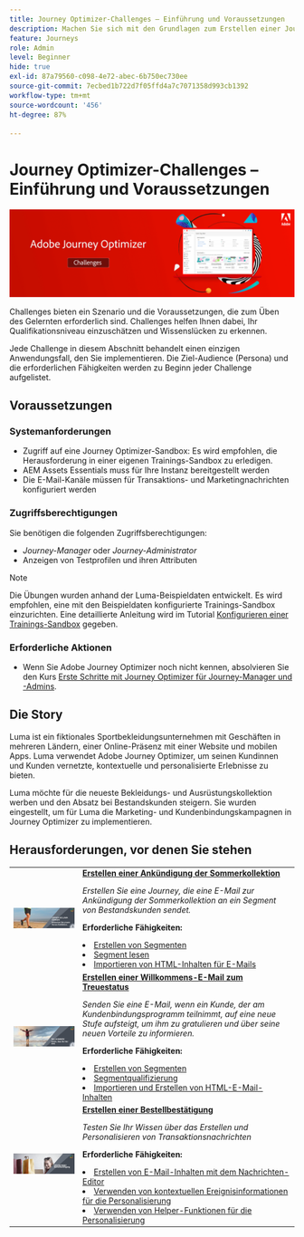 ```yaml
---
title: Journey Optimizer-Challenges – Einführung und Voraussetzungen
description: Machen Sie sich mit den Grundlagen zum Erstellen einer Journey in der Journey-Arbeitsfläche vertraut.
feature: Journeys
role: Admin
level: Beginner
hide: true
exl-id: 87a79560-c098-4e72-abec-6b750ec730ee
source-git-commit: 7ecbed1b722d7f05ffd4a7c7071358d993cb1392
workflow-type: tm+mt
source-wordcount: '456'
ht-degree: 87%

---
```


# Journey Optimizer-Challenges – Einführung und Voraussetzungen

![Banner AJO-Challenges](./assets/ajo-banner-challenges.png)

Challenges bieten ein Szenario und die Voraussetzungen, die zum Üben des Gelernten erforderlich sind. Challenges helfen Ihnen dabei, Ihr Qualifikationsniveau einzuschätzen und Wissenslücken zu erkennen.

Jede Challenge in diesem Abschnitt behandelt einen einzigen Anwendungsfall, den Sie implementieren. Die Ziel-Audience (Persona) und die erforderlichen Fähigkeiten werden zu Beginn jeder Challenge aufgelistet.

## Voraussetzungen

### Systemanforderungen

* Zugriff auf eine Journey Optimizer-Sandbox: Es wird empfohlen, die Herausforderung in einer eigenen Trainings-Sandbox zu erledigen.
* AEM Assets Essentials muss für Ihre Instanz bereitgestellt werden
* Die E-Mail-Kanäle müssen für Transaktions- und Marketingnachrichten konfiguriert werden

### Zugriffsberechtigungen

Sie benötigen die folgenden Zugriffsberechtigungen:
* *Journey-Manager* oder *Journey-Administrator*
* Anzeigen von Testprofilen und ihren Attributen

>[!NOTE]
> Die Übungen wurden anhand der Luma-Beispieldaten entwickelt. Es wird empfohlen, eine mit den Beispieldaten konfigurierte Trainings-Sandbox einzurichten. Eine detaillierte Anleitung wird im Tutorial [Konfigurieren einer Trainings-Sandbox](/help/tutorial-configure-a-training-sandbox/introduction-and-prerequisites.md) gegeben.

### Erforderliche Aktionen

* Wenn Sie Adobe Journey Optimizer noch nicht kennen, absolvieren Sie den Kurs [Erste Schritte mit Journey Optimizer für Journey-Manager und -Admins](https://experienceleague.adobe.com/docs/courses/using/journeyoptimizer-u-1-2022-1-1-0.html).


## Die Story

Luma ist ein fiktionales Sportbekleidungsunternehmen mit Geschäften in mehreren Ländern, einer Online-Präsenz mit einer Website und mobilen Apps. Luma verwendet Adobe Journey Optimizer, um seinen Kundinnen und Kunden vernetzte, kontextuelle und personalisierte Erlebnisse zu bieten.

Luma möchte für die neueste Bekleidungs- und Ausrüstungskollektion werben und den Absatz bei Bestandskunden steigern. Sie wurden eingestellt, um für Luma die Marketing- und Kundenbindungskampagnen in Journey Optimizer zu implementieren.

## Herausforderungen, vor denen Sie stehen

<table>
<tr>
<td>
 <div>
      <a href="summer-collection-announcement-challenge.md">
        <img alt="Bild für Ankündigung der Sommerkollektion" src="./assets/email-assets/luma-transactional-onboarding-3.png"/>
      </a>
      </div>
  </td>
  <td>
   <strong><a href="summer-collection-announcement-challenge.md">Erstellen einer Ankündigung der Sommerkollektion </strong>
 </a>
      <p>
      <em>Erstellen Sie eine Journey, die eine E-Mail zur Ankündigung der Sommerkollektion an ein Segment von Bestandskunden sendet. </em>
      <p>
      <b>Erforderliche Fähigkeiten:</b>
      <li><a href="https://experienceleague.adobe.com/docs/journey-optimizer-learn/tutorials/profiles-segments-subscriptions/create-segments.html?lang=de"> Erstellen von Segmenten</li>
      <li><a href="https://experienceleague.adobe.com/docs/journey-optimizer-learn/tutorials/create-journeys/use-case-read-segment.html?lang=de">Segment lesen</li>
       <li><a href="https://experienceleague.adobe.com/docs/journey-optimizer-learn/tutorials/email-channel/import-and-author-html-email-content.html">Importieren von HTML-Inhalten für E-Mails</li>
  </td>
  </tr>
   <tr>
    <td>
    <div>
    <a>
      <img alt="Willkommen" src="./assets/email-assets/luma-transactional-onboarding-1.png"/>
    </a>
    </div>
    <td>
    <div >
      <a>
 <strong><a href="loyalty-status-welcome-email-challenge.md">Erstellen einer Willkommens-E-Mail zum Treuestatus </strong>
 </a>
    </div>
    <p>
    <em>Senden Sie eine E-Mail, wenn ein Kunde, der am Kundenbindungsprogramm teilnimmt, auf eine neue Stufe aufsteigt, um ihm zu gratulieren und über seine neuen Vorteile zu informieren.</em>
    <p>
    <b>Erforderliche Fähigkeiten:</b>
      <li><a href="https://experienceleague.adobe.com/docs/journey-optimizer-learn/tutorials/profiles-segments-subscriptions/create-segments.html?lang=de"> Erstellen von Segmenten</li>
      <li><a href="https://experienceleague.adobe.com/docs/journey-optimizer-learn/tutorials/create-journeys/use-case-read-segment-qualification.html?lang=de">Segmentqualifizierung</li>
      <li><a href="https://experienceleague.adobe.com/docs/journey-optimizer-learn/tutorials/email-channel/import-and-author-html-email-content.html">Importieren und Erstellen von HTML-E-Mail-Inhalten</li>
  </td>
  </tr>
  <tr>
  <td>
  <div>
    <a href="order-confirmation-challenge.md">
      <img alt="Luma-E-Mail" src="./assets/email-assets/luma-transactional-order-confirmation.png"/>
    </a>
  </td>
  <td>
      <a href="order-confirmation-challenge.md">
 <strong><a href="order-confirmation-challenge.md">Erstellen einer Bestellbestätigung</strong>
 </a>
    <div>
    <p>
    <em>Testen Sie Ihr Wissen über das Erstellen und Personalisieren von Transaktionsnachrichten
 </em>
    <p>
    <b>Erforderliche Fähigkeiten:</b>
      <li><a href="https://experienceleague.adobe.com/docs/journey-optimizer-learn/tutorials/email-channel/create-content-with-the-email-designer.html"> Erstellen von E-Mail-Inhalten mit dem Nachrichten-Editor</li>
      <li><a href="https://experienceleague.adobe.com/docs/journey-optimizer-learn/tutorials/personalize-content/use-contextual-event-information-for-personalization.html?lang=de">Verwenden von kontextuellen Ereignisinformationen für die Personalisierung</li>
      <li><a href="https://experienceleague.adobe.com/docs/journey-optimizer-learn/tutorials/personalize-content/use-helper-functions-for-personalization.html?lang=de">Verwenden von Helper-Funktionen für die Personalisierung</li>
  </td>
</table>
